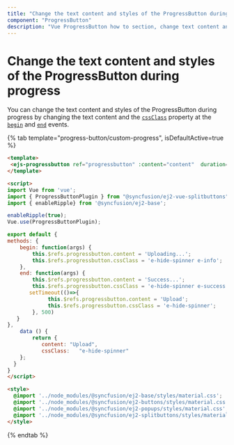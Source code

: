```yaml
---
title: "Change the text content and styles of the ProgressButton during progress"
component: "ProgressButton"
description: "Vue ProgressButton how to section, change text content and styles, hide spinner, customize progress."
---
```


# Change the text content and styles of the ProgressButton during progress

You can change the text content and styles of the ProgressButton during progress by changing the text content and the [`cssClass`](../../api/progress-button#cssClass) property at the [`begin`](../../api/progress-button#begin) and [`end`](../../api/progress-button#end) events.

{% tab template="progress-button/custom-progress", isDefaultActive=true %}

```html
<template>
 <ejs-progressbutton ref="progressbutton" :content="content"  duration=4000 :enableProgress="true" :cssClass="cssClass" :begin ="begin" :end="end"></ejs-progressbutton>
</template>

<script>
import Vue from 'vue';
import { ProgressButtonPlugin } from "@syncfusion/ej2-vue-splitbuttons";
import { enableRipple} from '@syncfusion/ej2-base';

enableRipple(true);
Vue.use(ProgressButtonPlugin);

export default {
methods: {
    begin: function(args) {
        this.$refs.progressbutton.content = 'Uploading...';
        this.$refs.progressbutton.cssClass = 'e-hide-spinner e-info';
    },
    end: function(args) {
        this.$refs.progressbutton.content = 'Success...';
        this.$refs.progressbutton.cssClass = 'e-hide-spinner e-success';
       setTimeout(()=>{
             this.$refs.progressbutton.content = 'Upload';
             this.$refs.progressbutton.cssClass = 'e-hide-spinner';
        }, 500)
   }
},
    data () {
        return {
           content: "Upload",
           cssClass:   "e-hide-spinner"
    };
  }
}
</script>

<style>
  @import '../node_modules/@syncfusion/ej2-base/styles/material.css';
  @import '../node_modules/@syncfusion/ej2-buttons/styles/material.css';
  @import '../node_modules/@syncfusion/ej2-popups/styles/material.css';
  @import '../node_modules/@syncfusion/ej2-splitbuttons/styles/material.css';
</style>
```

{% endtab %}